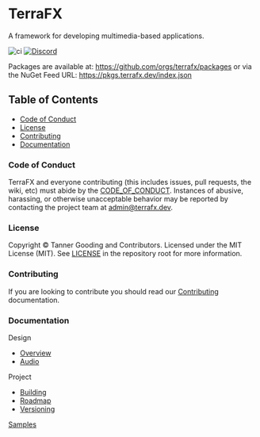 # TerraFX

A framework for developing multimedia-based applications.

![ci](https://github.com/terrafx/terrafx/workflows/ci/badge.svg?branch=main&event=push)
[![Discord](https://img.shields.io/discord/593547387457372212.svg?label=Discord&style=plastic)](https://discord.terrafx.dev/)

Packages are available at: https://github.com/orgs/terrafx/packages or via the NuGet Feed URL: https://pkgs.terrafx.dev/index.json

## Table of Contents

* [Code of Conduct](#code-of-conduct)
* [License](#license)
* [Contributing](#contributing)
* [Documentation](#documentation)

### Code of Conduct

TerraFX and everyone contributing (this includes issues, pull requests, the
wiki, etc) must abide by the [CODE_OF_CONDUCT](CODE_OF_CONDUCT.md).
Instances of abusive, harassing, or otherwise unacceptable behavior may be
reported by contacting the project team at admin@terrafx.dev.

### License

Copyright © Tanner Gooding and Contributors. Licensed under the MIT License
(MIT). See [LICENSE](../LICENSE.md) in the repository root for more information.

### Contributing

If you are looking to contribute you should read our
[Contributing](CONTRIBUTING.md) documentation.

### Documentation

Design
  * [Overview](design/Overview.md)
  * [Audio](design/Audio.md)

Project
  * [Building](project/Building.md)
  * [Roadmap](project/Roadmap.md)
  * [Versioning](project/Versioning.md)

[Samples](samples/Samples.md)

